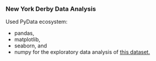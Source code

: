 ### New York Derby Data Analysis

Used PyData ecosystem:
- pandas,
- matplotlib,
- seaborn, and
- numpy
for the exploratory data analysis of [this dataset.](https://www.kaggle.com/competitions/big-data-derby-2022)
